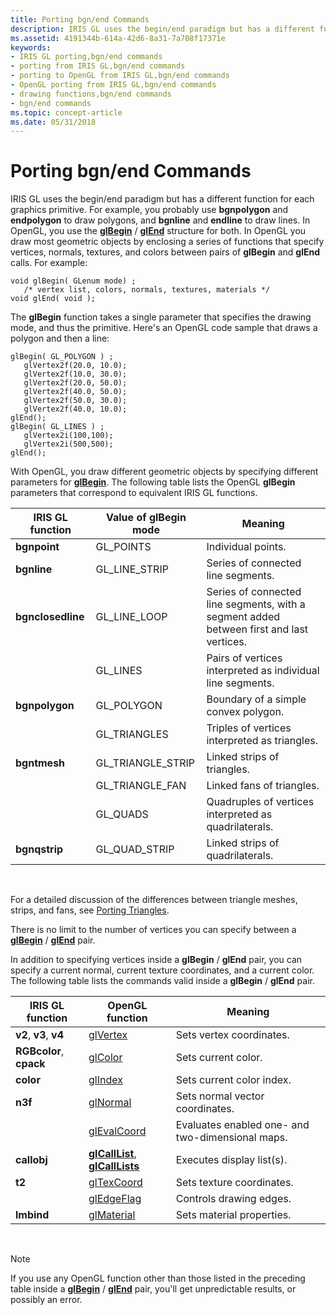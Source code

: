 ```yaml
---
title: Porting bgn/end Commands
description: IRIS GL uses the begin/end paradigm but has a different function for each graphics primitive.
ms.assetid: 4191344b-614a-42d6-8a31-7a708f17371e
keywords:
- IRIS GL porting,bgn/end commands
- porting from IRIS GL,bgn/end commands
- porting to OpenGL from IRIS GL,bgn/end commands
- OpenGL porting from IRIS GL,bgn/end commands
- drawing functions,bgn/end commands
- bgn/end commands
ms.topic: concept-article
ms.date: 05/31/2018
---
```


# Porting bgn/end Commands

IRIS GL uses the begin/end paradigm but has a different function for each graphics primitive. For example, you probably use **bgnpolygon** and **endpolygon** to draw polygons, and **bgnline** and **endline** to draw lines. In OpenGL, you use the [**glBegin**](glbegin.md) / [**glEnd**](glend.md) structure for both. In OpenGL you draw most geometric objects by enclosing a series of functions that specify vertices, normals, textures, and colors between pairs of **glBegin** and **glEnd** calls. For example:

``` syntax
void glBegin( GLenum mode) ; 
   /* vertex list, colors, normals, textures, materials */ 
void glEnd( void );
```

The **glBegin** function takes a single parameter that specifies the drawing mode, and thus the primitive. Here's an OpenGL code sample that draws a polygon and then a line:

``` syntax
glBegin( GL_POLYGON ) ; 
   glVertex2f(20.0, 10.0); 
   glVertex2f(10.0, 30.0); 
   glVertex2f(20.0, 50.0); 
   glVertex2f(40.0, 50.0); 
   glVertex2f(50.0, 30.0); 
   glVertex2f(40.0, 10.0); 
glEnd(); 
glBegin( GL_LINES ) ; 
   glVertex2i(100,100); 
   glVertex2i(500,500); 
glEnd();
```

With OpenGL, you draw different geometric objects by specifying different parameters for [**glBegin**](glbegin.md). The following table lists the OpenGL **glBegin** parameters that correspond to equivalent IRIS GL functions.



| IRIS GL function  | Value of glBegin mode | Meaning                                                                                  |
|-------------------|-----------------------|------------------------------------------------------------------------------------------|
| **bgnpoint**      | GL\_POINTS            | Individual points.                                                                       |
| **bgnline**       | GL\_LINE\_STRIP       | Series of connected line segments.                                                       |
| **bgnclosedline** | GL\_LINE\_LOOP        | Series of connected line segments, with a segment added between first and last vertices. |
|                   | GL\_LINES             | Pairs of vertices interpreted as individual line segments.                               |
| **bgnpolygon**    | GL\_POLYGON           | Boundary of a simple convex polygon.                                                     |
|                   | GL\_TRIANGLES         | Triples of vertices interpreted as triangles.                                            |
| **bgntmesh**      | GL\_TRIANGLE\_STRIP   | Linked strips of triangles.                                                              |
|                   | GL\_TRIANGLE\_FAN     | Linked fans of triangles.                                                                |
|                   | GL\_QUADS             | Quadruples of vertices interpreted as quadrilaterals.                                    |
| **bgnqstrip**     | GL\_QUAD\_STRIP       | Linked strips of quadrilaterals.                                                         |



 

For a detailed discussion of the differences between triangle meshes, strips, and fans, see [Porting Triangles](porting-triangles.md).

There is no limit to the number of vertices you can specify between a [**glBegin**](glbegin.md) / [**glEnd**](glend.md) pair.

In addition to specifying vertices inside a **glBegin** / **glEnd** pair, you can specify a current normal, current texture coordinates, and a current color. The following table lists the commands valid inside a **glBegin** / **glEnd** pair.



| IRIS GL function        | OpenGL function                                                      | Meaning                                          |
|-------------------------|----------------------------------------------------------------------|--------------------------------------------------|
| **v2**, **v3**, **v4**  | [glVertex](glvertex-functions.md)                                   | Sets vertex coordinates.                         |
| **RGBcolor**, **cpack** | [glColor](glcolor-functions.md)                                     | Sets current color.                              |
| **color**               | [glIndex](glindex-functions.md)                                     | Sets current color index.                        |
| **n3f**                 | [glNormal](glnormal-functions.md)                                   | Sets normal vector coordinates.                  |
|                         | [glEvalCoord](glevalcoord-functions.md)                             | Evaluates enabled one- and two-dimensional maps. |
| **callobj**             | [**glCallList**](glcalllist.md), [**glCallLists**](glcalllists.md) | Executes display list(s).                        |
| **t2**                  | [glTexCoord](gltexcoord-functions.md)                               | Sets texture coordinates.                        |
|                         | [glEdgeFlag](gledgeflag-functions.md)                               | Controls drawing edges.                          |
| **lmbind**              | [glMaterial](glmaterial-functions.md)                               | Sets material properties.                        |



 

> [!Note]
>
> If you use any OpenGL function other than those listed in the preceding table inside a [**glBegin**](glbegin.md) / [**glEnd**](glend.md) pair, you'll get unpredictable results, or possibly an error.

 

 

 




